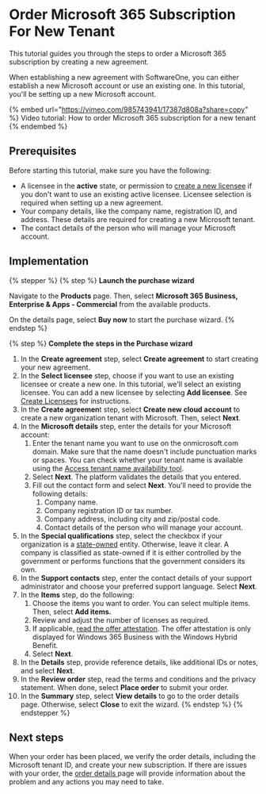 # Order Microsoft 365 Subscription For New Tenant

This tutorial guides you through the steps to order a Microsoft 365 subscription by creating a new agreement.

When establishing a new agreement with SoftwareOne, you can either establish a new Microsoft account or use an existing one. In this tutorial, you'll be setting up a new Microsoft account.&#x20;

{% embed url="https://vimeo.com/985743941/17387d808a?share=copy" %}
Video tutorial: How to order Microsoft 365 subscription for a new tenant
{% endembed %}

## Prerequisites <a href="#howtoorderamicrosoft365subscriptionforanexistingmicrosofttenant-prerequisites" id="howtoorderamicrosoft365subscriptionforanexistingmicrosofttenant-prerequisites"></a>

Before starting this tutorial, make sure you have the following:

* A licensee in the **active** state, or permission to [create a new licensee](../../../modules-and-features/settings/licensees/create-licensees.md) if you don't want to use an existing active licensee. Licensee selection is required when setting up a new agreement.&#x20;
* Your company details, like the company name, registration ID, and address. These details are required for creating a new Microsoft tenant.&#x20;
* The contact details of the person who will manage your Microsoft account.&#x20;

## Implementation

{% stepper %}
{% step %}
**Launch the purchase wizard**

Navigate to the **Products** page. Then, select **Microsoft 365 Business, Enterprise & Apps - Commercial** from the available products.

On the details page, select **Buy now** to start the purchase wizard.
{% endstep %}

{% step %}
**Complete the steps in the Purchase wizard**

1. In the **Create agreement** step, select **Create agreement** to start creating your new agreement.
2. In the **Select licensee** step, choose if you want to use an existing licensee or create a new one. In this tutorial, we'll select an existing licensee. You can add a new licensee by selecting **Add licensee**. See [Create Licensees](../../../modules-and-features/settings/licensees/create-licensees.md) for instructions.
3. In the **Create agreemen**t step, select **Create new cloud account** to create a new organization tenant with Microsoft. Then, select **Next**.
4. In the **Microsoft details** step, enter the details for your Microsoft account:
   1. Enter the tenant name you want to use on the onmicrosoft.com domain. Make sure that the name doesn't include punctuation marks or spaces. You can check whether your tenant name is available using the [Access tenant name availability tool](https://onmicrosoft.platform.softwareone.com/).
   2. Select **Next**. The platform validates the details that you entered.
   3. Fill out the contact form and select **Next**. You'll need to provide the following details:
      1. Company name.
      2. Company registration ID or tax number.
      3. Company address, including city and zip/postal code.
      4. Contact details of the person who will manage your account.&#x20;
5. In the **Special qualifications** step, select the checkbox if your organization is a [state-owned](https://www.microsoft.com/en-us/legal/compliance/anticorruption/criteria) entity. Otherwise, leave it clear. A company is classified as state-owned if it is either controlled by the government or performs functions that the government considers its own.
6. In the **Support contacts** step, enter the contact details of your support administrator and choose your preferred support language. Select **Next**.
7. In the **Items** step, do the following:
   1. Choose the items you want to order. You can select multiple items. Then, select **Add items.**&#x20;
   2. Review and adjust the number of licenses as required.
   3. If applicable, [read the offer attestation](../faqs/what-is-offer-attestation.md). The offer attestation is only displayed for Windows 365 Business with the Windows Hybrid Benefit.&#x20;
   4. Select **Next**.
8. In the **Details** step, provide reference details, like additional IDs or notes, and select **Next**.
9. In the **Review order** step, read the terms and conditions and the privacy statement. When done, select **Place order** to submit your order.
10. In the **Summary** step, select **View details** to go to the order details page. Otherwise, select **Close** to exit the wizard.
{% endstep %}
{% endstepper %}

## Next steps

When your order has been placed, we verify the order details, including the Microsoft tenant ID, and create your new subscription. If there are issues with your order, the [order details ](https://docs.platform.softwareone.com/modules-and-features/marketplace/orders#subscription-details)page will provide information about the problem and any actions you may need to take.
